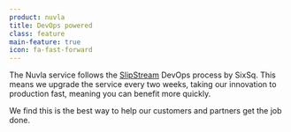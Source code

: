 ```yaml
---
product: nuvla
title: DevOps powered
class: feature
main-feature: true
icon: fa-fast-forward
---
```


The Nuvla service follows the [SlipStream](/products-and-services/slipstream/overview) DevOps process by SixSq. This means we upgrade the service every two weeks, taking our innovation to production fast, meaning you can benefit more quickly.

We find this is the best way to help our customers and partners get the job done. 
